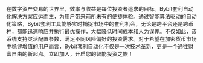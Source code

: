 在数字资产交易的世界里，效率与收益是每位投资者追求的目标。Bybit套利自动化解决方案应运而生，为用户带来前所未有的便捷体验。通过智能算法驱动的自动化策略，Bybit套利工具能够实时捕捉市场中的套利机会，无论是跨平台还是跨币种，都能迅速响应并执行最优操作，大幅降低时间成本和人为误差。不仅如此，该系统支持灵活配置参数，满足不同风险偏好的投资需求。对于希望在加密货币市场中稳健增值的用户而言，Bybit套利自动化不仅是一次技术革新，更是一个通往财富自由的新起点。立即加入，开启您的智能投资之旅！